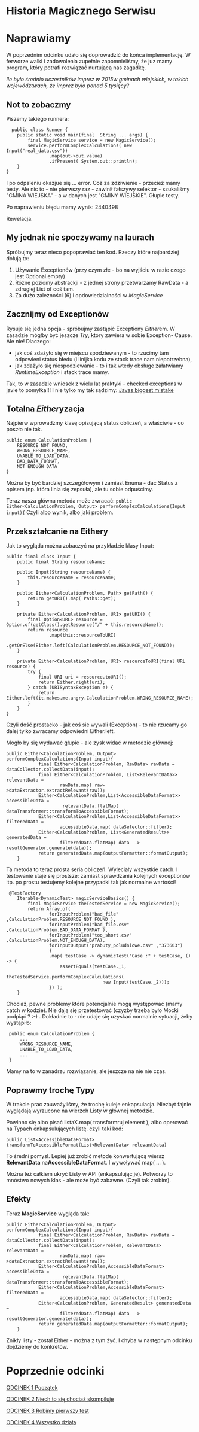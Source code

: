 # Historia Magicznego Serwisu

# Naprawiamy

W poprzednim odcinku udało się doprowadzić do końca implementację.
W ferworze walki i zadowolenia zupełnie zapomnieliśmy, że juz mamy program, który potrafi
rozwiązać nurtującą nas zagadkę.

*Ile było średnio uczestników imprez w 2015w gminach wiejskich, w takich województwach, że
 imprez było ponad 5 tysięcy?*
 
 ## Not to zobaczmy
  Piszemy takiego runnera:
  ```
    public class Runner {
      public static void main(final  String ... args) {
          final MagicService service = new MagicService();
          service.performComplexCalculations( new Input("real_data.csv"))
                  .map(out->out.value)
                  .ifPresent( System.out::println);
      }
  }
  ```
I po  odpaleniu okazjue się ... error. Coż za zdziwienie - przecież mamy testy.
Ale nic to  - nie pierwszy raz - zawinił fałszywy selektor - szukaliśmy 
"GMINA WIEJSKA" -  a w danych jest "GMINY WIEJSKIE". Głupie testy.

Po naprawieniu  błędu mamy wynik:
2440498

Rewelacja.

## My jednak nie spoczywamy na laurach 
 Spróbujmy teraz nieco popoprawiać ten kod.
 Rzeczy które najbardziej dołują to:
 
 1. Używanie Exceptionów (przy czym złe - bo na wyjściu w razie czego jest Optional.empty)
 2. Różne poziomy abstrackji - z jednej strony przetwarzamy RawData - a zdrugiej  List of coś tam.
 3. Za dużo zależności (6)  i opdowiedzialności w *MagicService*
 
 ## Zacznijmy od Exceptionów 
 Rysuje się jedna opcja - spróbujmy zastąpić Exceptiony *Either*em.
 W zasadzie mógłby być jeszcze *Try*, który zawiera w sobie Exception- Cause. Ale nie!
 Dlaczego: 
 - jak coś zdażyło się w miejscu spodziewanym - to rzucimy tam odpowieni status błedu (i linijka kodu ze stack trace nam niepotrzebna),
 - jak zdażyło się niespodziewanie - to i tak wtedy obsługe załatwiamy *RuntimeException* i stack trace mamy.
 
 Tak, to w zasadzie wniosek z wielu lat praktyki - checked exceptions w javie to pomyłka!!!
 I nie tylko my tak sądzimy:  [Javas biggest mistake](http://literatejava.com/exceptions/checked-exceptions-javas-biggest-mistake/)
 
 ## Totalna *Either*yzacja
 Najpierw wprowadźmy klasę opisującą status obliczeń, a właściwie - co poszło nie tak.
 ```
 public enum CalculationProblem {
     RESOURCE_NOT_FOUND,
     WRONG_RESOURCE_NAME,
     UNABLE_TO_LOAD_DATA,
     BAD_DATA_FORMAT,
     NOT_ENOUGH_DATA
 }
```

Można by być bardziej szczegółowym i zamiast Enuma - dać Status z opisem (np. która linia się zepsuła),
ale tu sobie odpuścimy.

Teraz nasza główna metoda może zwracać:
```public Either<CalculationProblem, Output> performComplexCalculations(Input input){```
Czyli albo wynik, albo jaki problem.

## Przekształcanie na Eithery
Jak to wygląda można zobaczyć na przykładzie klasy Input:
```
public final class Input {
    public final String resourceName;

    public Input(String resourceName) {
        this.resourceName = resourceName;
    }

    public Either<CalculationProblem, Path> getPath() {
        return getURI().map( Paths::get);
    }

    private Either<CalculationProblem, URI> getURI() {
        final Option<URL> resource = Option.of(getClass().getResource("/" + this.resourceName));
        return resource
                .map(this::resourceToURI)
                .getOrElse(Either.left(CalculationProblem.RESOURCE_NOT_FOUND));
    }

    private Either<CalculationProblem, URI> resourceToURI(final URL resource) {
        try {
            final URI uri = resource.toURI();
            return Either.right(uri);
        } catch (URISyntaxException e) {
            return Either.left(it.makes.me.angry.CalculationProblem.WRONG_RESOURCE_NAME);
        }
    }
}
```
Czyli dość prostacko - jak coś sie wywali (Exception) - to nie rzucamy go dalej tylko zwracamy
odpowiedni Either.left.

Mogło by się wydawać głupie - ale zysk widać w metodzie głównej:
```
public Either<CalculationProblem, Output> performComplexCalculations(Input input){
            final Either<CalculationProblem, RawData> rawData = dataCollector.collectData(input);
            final Either<CalculationProblem, List<RelevantData>> relevantData =
                    rawData.map( raw->dataExtractor.extractRelevant(raw));
            Either<CalculationProblem,List<AccessibleDataFormat>> accessibleData =
                     relevantData.flatMap( dataTransformer::transformToAccessibleFormat);
            Either<CalculationProblem,List<AccessibleDataFormat>> filteredData =
                    accessibleData.map( dataSelector::filter);
            Either<CalculationProblem, List<GeneratedResult>> generatedData =
                    filteredData.flatMap( data  -> resultGenerator.generate(data));
            return generatedData.map(outputFormatter::formatOutput);
    }
```
Ta metoda to teraz prosta seria obliczeń. Wyleciały wszystkie catch. 
I testowanie staje się prostsze: zamiast
 sprawdzania kolejnych exceptionów itp. po prostu testujemy kolejne przypadki tak jak normalne wartości!

```
 @TestFactory
    Iterable<DynamicTest> magicServiceBasics() {
        final MagicService theTestedService = new MagicService();
        return Array.of(
                forInputProblem("bad_file" ,CalculationProblem.RESOURCE_NOT_FOUND ),
                forInputProblem("bad_file.csv" ,CalculationProblem.BAD_DATA_FORMAT ),
                forInputProblem("too_short.csv" ,CalculationProblem.NOT_ENOUGH_DATA),
                forInputOutput("prabuty_poludniowe.csv" ,"373603")
                )
                .map( testCase -> dynamicTest("Case :" + testCase, () -> {
                    assertEquals(testCase._1,
                            theTestedService.performComplexCalculations(
                                    new Input(testCase._2)));
                }) );
    }
```
Chociaż, pewne problemy które potencjalnie mogą występować (mamy catch w kodzie). Nie dają się przetestować 
(czyżby trzeba było Mocki podpiąć ? :-) .
Dokładnie to - nie udaje się uzyskać normalnie sytuacji, żeby wystąpiło:
 ```
  public enum CalculationProblem {
      ...
      WRONG_RESOURCE_NAME,
      UNABLE_TO_LOAD_DATA,
      ...
  }
 ```
Mamy na to w zanadrzu rozwiązanie, ale jeszcze na nie nie czas.

## Poprawmy trochę Typy
W trakcie prac zauważyliśmy, że trochę kuleje enkapsulacja. 
Niezbyt fajnie wyglądają wyrzucone na wierzch Listy w głównej metodzie.

Powinno się albo pisać listaX.map( transformruj element  ), albo operować
na Typach enkapsulujących listę.
czyli taki kod:
 ```
 public List<AccessibleDataFormat> transformToAccessibleFormat(List<RelevantData> relevantData)
 ```
 To średni pomysł. 
 Lepiej już zrobić metodę konwertującą wiersz **RelevantData** na**AccessibleDataFormat**.
 I wywoływać map( ... ).
  
  Można też całkiem ukryć Listy w API (enkapsulując je). Potworzy to mnóstwo nowych klas - ale
  może być zabawne. (Czyli tak zrobim).
 
## Efekty
Teraz **MagicService** wygląda tak:
```
public Either<CalculationProblem, Output> performComplexCalculations(Input input){
            final Either<CalculationProblem, RawData> rawData = dataCollector.collectData(input);
            final Either<CalculationProblem, RelevantData> relevantData =
                    rawData.map( raw->dataExtractor.extractRelevant(raw));
            Either<CalculationProblem,AccessibleDataFormat> accessibleData =
                     relevantData.flatMap( dataTransformer::transformToAccessibleFormat);
            Either<CalculationProblem,AccessibleDataFormat> filteredData =
                    accessibleData.map( dataSelector::filter);
            Either<CalculationProblem, GeneratedResult> generatedData =
                    filteredData.flatMap( data  -> resultGenerator.generate(data));
            return generatedData.map(outputFormatter::formatOutput);
    }
```
Znikły listy - został Either - można z tym żyć.
I chyba w następnym odcinku dojdziemy do konkretów.


# Poprzednie odcinki
[ODCINEK 1  Początek](ODCINEK1_PL.md)

[ODCINEK 2  Niech to się chociaż skompiluje](ODCINEK2_PL.md)

[ODCINEK 3  Robimy pierwszy test](ODCINEK3_PL.md)

[ODCINEK 4  Wszystko działa](ODCINEK4_PL.md)